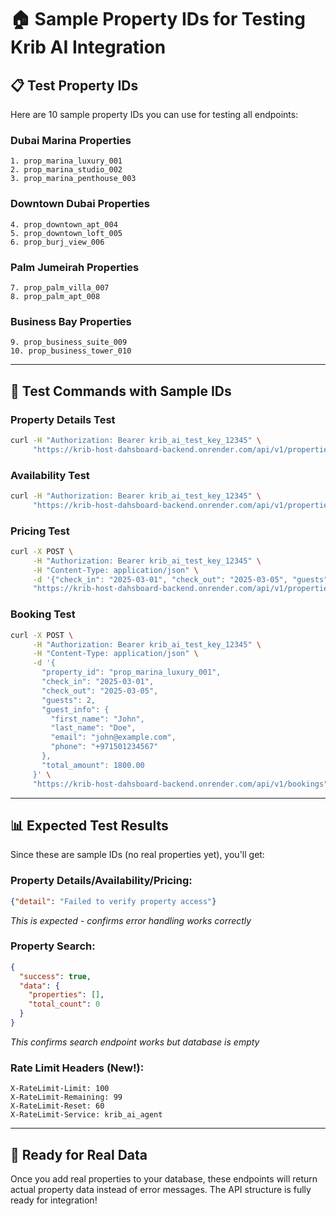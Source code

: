 # 🏠 Sample Property IDs for Testing Krib AI Integration

## 📋 **Test Property IDs**

Here are 10 sample property IDs you can use for testing all endpoints:

### **Dubai Marina Properties**
```
1. prop_marina_luxury_001
2. prop_marina_studio_002
3. prop_marina_penthouse_003
```

### **Downtown Dubai Properties**
```
4. prop_downtown_apt_004
5. prop_downtown_loft_005
6. prop_burj_view_006
```

### **Palm Jumeirah Properties**
```
7. prop_palm_villa_007
8. prop_palm_apt_008
```

### **Business Bay Properties**
```
9. prop_business_suite_009
10. prop_business_tower_010
```

---

## 🧪 **Test Commands with Sample IDs**

### **Property Details Test**
```bash
curl -H "Authorization: Bearer krib_ai_test_key_12345" \
     "https://krib-host-dahsboard-backend.onrender.com/api/v1/properties/prop_marina_luxury_001"
```

### **Availability Test**
```bash
curl -H "Authorization: Bearer krib_ai_test_key_12345" \
     "https://krib-host-dahsboard-backend.onrender.com/api/v1/properties/prop_marina_luxury_001/availability?check_in=2025-03-01&check_out=2025-03-05&guests=2"
```

### **Pricing Test**
```bash
curl -X POST \
     -H "Authorization: Bearer krib_ai_test_key_12345" \
     -H "Content-Type: application/json" \
     -d '{"check_in": "2025-03-01", "check_out": "2025-03-05", "guests": 2}' \
     "https://krib-host-dahsboard-backend.onrender.com/api/v1/properties/prop_marina_luxury_001/calculate-pricing"
```

### **Booking Test**
```bash
curl -X POST \
     -H "Authorization: Bearer krib_ai_test_key_12345" \
     -H "Content-Type: application/json" \
     -d '{
       "property_id": "prop_marina_luxury_001",
       "check_in": "2025-03-01",
       "check_out": "2025-03-05",
       "guests": 2,
       "guest_info": {
         "first_name": "John",
         "last_name": "Doe",
         "email": "john@example.com",
         "phone": "+971501234567"
       },
       "total_amount": 1800.00
     }' \
     "https://krib-host-dahsboard-backend.onrender.com/api/v1/bookings"
```

---

## 📊 **Expected Test Results**

Since these are sample IDs (no real properties yet), you'll get:

### **Property Details/Availability/Pricing:**
```json
{"detail": "Failed to verify property access"}
```
*This is expected - confirms error handling works correctly*

### **Property Search:**
```json
{
  "success": true,
  "data": {
    "properties": [],
    "total_count": 0
  }
}
```
*This confirms search endpoint works but database is empty*

### **Rate Limit Headers (New!):**
```
X-RateLimit-Limit: 100
X-RateLimit-Remaining: 99
X-RateLimit-Reset: 60
X-RateLimit-Service: krib_ai_agent
```

---

## 🎯 **Ready for Real Data**

Once you add real properties to your database, these endpoints will return actual property data instead of error messages. The API structure is fully ready for integration!
